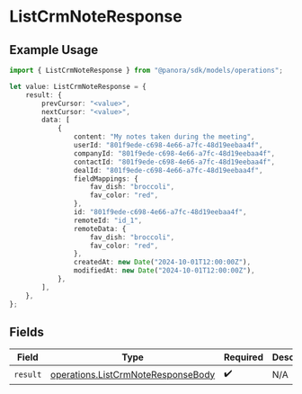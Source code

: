 # ListCrmNoteResponse

## Example Usage

```typescript
import { ListCrmNoteResponse } from "@panora/sdk/models/operations";

let value: ListCrmNoteResponse = {
    result: {
        prevCursor: "<value>",
        nextCursor: "<value>",
        data: [
            {
                content: "My notes taken during the meeting",
                userId: "801f9ede-c698-4e66-a7fc-48d19eebaa4f",
                companyId: "801f9ede-c698-4e66-a7fc-48d19eebaa4f",
                contactId: "801f9ede-c698-4e66-a7fc-48d19eebaa4f",
                dealId: "801f9ede-c698-4e66-a7fc-48d19eebaa4f",
                fieldMappings: {
                    fav_dish: "broccoli",
                    fav_color: "red",
                },
                id: "801f9ede-c698-4e66-a7fc-48d19eebaa4f",
                remoteId: "id_1",
                remoteData: {
                    fav_dish: "broccoli",
                    fav_color: "red",
                },
                createdAt: new Date("2024-10-01T12:00:00Z"),
                modifiedAt: new Date("2024-10-01T12:00:00Z"),
            },
        ],
    },
};
```

## Fields

| Field                                                                                    | Type                                                                                     | Required                                                                                 | Description                                                                              |
| ---------------------------------------------------------------------------------------- | ---------------------------------------------------------------------------------------- | ---------------------------------------------------------------------------------------- | ---------------------------------------------------------------------------------------- |
| `result`                                                                                 | [operations.ListCrmNoteResponseBody](../../models/operations/listcrmnoteresponsebody.md) | :heavy_check_mark:                                                                       | N/A                                                                                      |